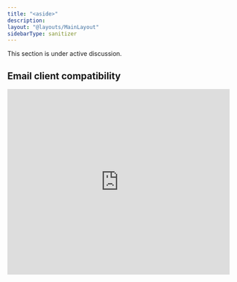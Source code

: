```yaml
---
title: "<aside>"
description:
layout: "@layouts/MainLayout"
sidebarType: sanitizer
---
```


This section is under active discussion.

## Email client compatibility

<iframe title="Can I email… HTML5 semantics" src="https://embed.caniemail.com/html-semantics/" width="640" height="420" style="width:100%; max-width:40rem; height:26.25rem; border:none;" loading="lazy"></iframe>